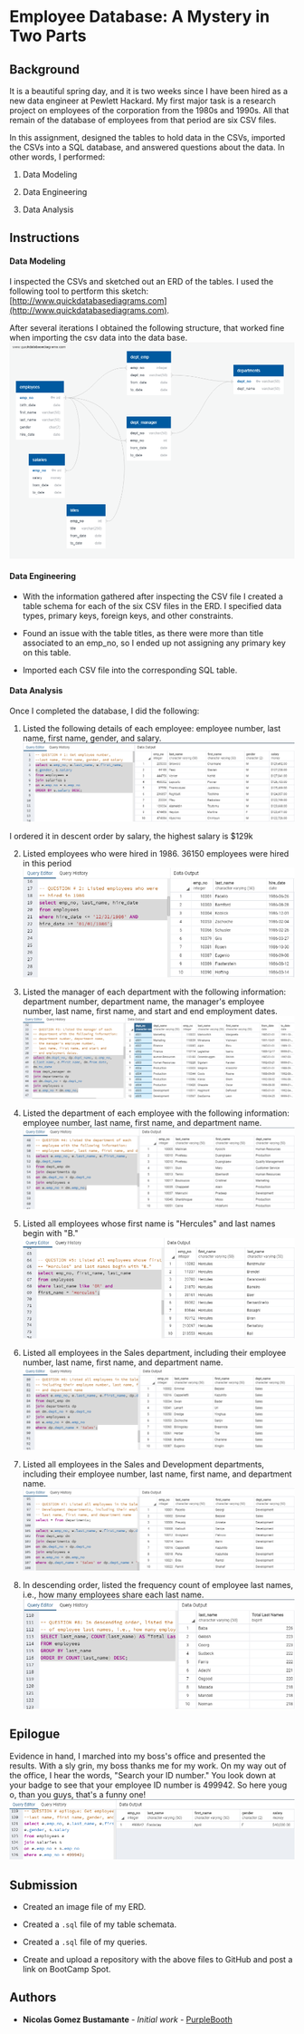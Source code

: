# Employee Database: A Mystery in Two Parts

## Background

It is a beautiful spring day, and it is two weeks since I have been hired as a new data engineer at Pewlett Hackard. My first major task is a research project on employees of the corporation from the 1980s and 1990s. All that remain of the database of employees from that period are six CSV files.

In this assignment, designed the tables to hold data in the CSVs, imported the CSVs into a SQL database, and answered questions about the data. In other words, I performed:

1. Data Modeling

2. Data Engineering

3. Data Analysis

## Instructions

#### Data Modeling

I inspected the CSVs and sketched out an ERD of the tables. I used the following tool to pertform this sketch: [http://www.quickdatabasediagrams.com](http://www.quickdatabasediagrams.com).

After several iterations I obtained the following structure, that worked fine when importing the csv data into the data base.
![thereal_QuickDBD-export.png](thereal_QuickDBD-export.png)

#### Data Engineering

* With the information gathered after inspecting the CSV file I created a table schema for each of the six CSV files in the ERD. I specified data types, primary keys, foreign keys, and other constraints. 

* Found an issue with the table titles, as there were more than title associated to an emp_no, so I ended up not assigning any primary key on this table.

* Imported each CSV file into the corresponding SQL table.

#### Data Analysis

Once I completed the database, I did the following:

1. Listed the following details of each employee: employee number, last name, first name, gender, and salary.
![question1.png](question1.png)

I ordered it in descent order by salary, the highest salary is $129k

2. Listed employees who were hired in 1986. 36150 employees were hired in this period
![question2.png](question2.png)

3. Listed the manager of each department with the following information: department number, department name, the manager's employee number, last name, first name, and start and end employment dates.
![question3.png](question3.png)

4. Listed the department of each employee with the following information: employee number, last name, first name, and department name.
![question4.png](question4.png)

5. Listed all employees whose first name is "Hercules" and last names begin with "B."
![question5.png](question5.png)

6. Listed all employees in the Sales department, including their employee number, last name, first name, and department name.
![question6.png](question6.png)

7. Listed all employees in the Sales and Development departments, including their employee number, last name, first name, and department name.
![question7.png](question7.png)

8. In descending order, listed the frequency count of employee last names, i.e., how many employees share each last name.
![question8.png](question8.png)


## Epilogue

Evidence in hand, I marched into my boss's office and presented the results. With a sly grin, my boss thanks me for my work. On my way out of the office, I hear the words, "Search your ID number." You look down at your badge to see that your employee ID number is 499942. So here youg o, than you guys, that's a funny one!
![epilogue.png](epilogue.png)


## Submission

* Created an image file of my ERD.

* Created a `.sql` file of my table schemata.

* Created a `.sql` file of my queries.

* Create and upload a repository with the above files to GitHub and post a link on BootCamp Spot.

## Authors

* **Nicolas Gomez Bustamante** - *Initial work* - [PurpleBooth](https://github.com/nbg1)
